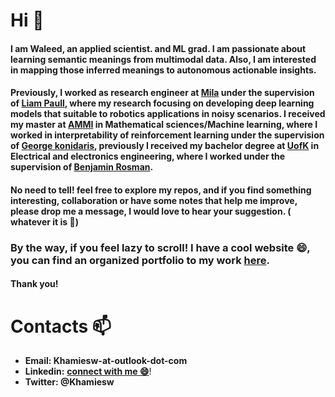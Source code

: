 # Hi  :wave:

#### I am **Waleed**,  an applied scientist. and ML grad. I am passionate about learning semantic meanings from multimodal data. Also, I am interested in mapping those inferred meanings to autonomous actionable insights. 

#### Previously, I worked as research engineer at [Mila](https://mila.quebec/) under the supervision of [Liam Paull](https://liampaull.ca/), where my research focusing on developing deep learning models that suitable to robotics applications in noisy scenarios. I received my master at [AMMI](https://aimsammi.org/) in Mathematical sciences/Machine learning, where I worked in interpretability of reinforcement learning under the supervision of [George konidaris](http://cs.brown.edu/people/gdk/), previously I received my bachelor degree at [UofK](https://www.uofk.edu/en) in Electrical and electronics engineering, where I worked under the supervision of [Benjamin Rosman](https://www.benjaminrosman.com/).

#### No need to tell! feel free to explore my repos, and if you find something interesting, collaboration or have some notes that help me improve, please drop me a message, I would love to hear your suggestion. ( whatever it is :raised_hands:)

### By the way, if you feel lazy to scroll! I have a cool website :smile:, you can find an organized portfolio to my work [here](https://khamies.github.io/projects/).



<!-- #### **News** :loudspeaker:: **I am open to the job market, feel free to drop me a message if you have something interesting!**
 -->


#### Thank you!



# Contacts :mailbox:

- **Email: Khamiesw-at-outlook-dot-com** 
- **Linkedin:**  [**connect with me :smile:**](https://www.linkedin.com/in/khamiesw/)! 
- **Twitter: @Khamiesw**

